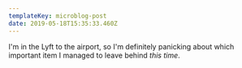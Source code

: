 ```yaml
---
templateKey: microblog-post
date: 2019-05-18T15:35:33.460Z
---
```


I'm in the Lyft to the airport, so I'm definitely panicking about which important item I managed to leave behind _this time_.
